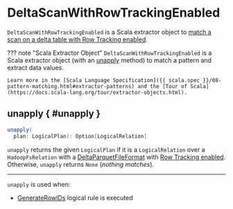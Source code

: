 # DeltaScanWithRowTrackingEnabled

`DeltaScanWithRowTrackingEnabled` is a Scala extractor object to [match a scan on a delta table with Row Tracking enabled](#unapply).

??? note "Scala Extractor Object"
    `DeltaScanWithRowTrackingEnabled` is a Scala extractor object (with an [unapply](#unapply) method) to match a pattern and extract data values.

    Learn more in the [Scala Language Specification]({{ scala.spec }}/08-pattern-matching.html#extractor-patterns) and the [Tour of Scala](https://docs.scala-lang.org/tour/extractor-objects.html).

## unapply { #unapply }

```scala
unapply(
  plan: LogicalPlan): Option[LogicalRelation]
```

`unapply` returns the given `LogicalPlan` if it is a `LogicalRelation` over a `HadoopFsRelation` with a [DeltaParquetFileFormat](../DeltaParquetFileFormat.md) with [Row Tracking enabled](RowTracking.md#isEnabled). Otherwise, `unapply` returns `None` (_nothing matches_).

---

`unapply` is used when:

* [GenerateRowIDs](GenerateRowIDs.md) logical rule is executed
